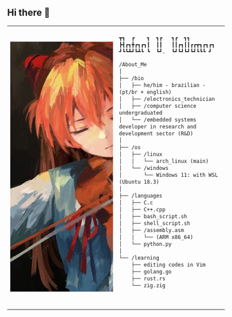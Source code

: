## Hi there 👋

<!--
**elens21/elens21** is a ✨ _special_ ✨ repository because its `README.md` (this file) appears on your GitHub profile.

Here are some ideas to get you started:

- 🔭 Estudando engenharia de software ...
- 🌱 I’m currently learning javascript ...
- 👯 I’m looking to collaborate on ...
- 🤔 I’m looking for help with ...
- 💬 Ask me about ...
- 📫 How to reach me: ...
- 😄 Pronouns: She/her - Ela/dela...
- ⚡ Tecnologias: Html/CSS/Javascript ...
-->
<table>
    <tr>
    <td style="width: 50%;">
       <img src="https://github.com/RafaelVVolkmer/RafaelVVolkmer/blob/main/image.jpg" alt="Asuka" style="width: 200%; border: none;"/>
    </td>
    <td style="width: 50%; vertical-align: top;">
      <p style="font-family: monospace; font-size: 16px;">
       
    ┳┓  ┏    ┓  ┓┏   ┓┏  ┓┓        
    ┣┫┏┓╋┏┓┏┓┃  ┃┃   ┃┃┏┓┃┃┏┏┳┓┏┓┏┓
    ┛┗┗┻┛┗┻┗ ┗  ┗┛.  ┗┛┗┛┗┛┗┛┗┗┗ ┛ 

</p>

    /About_Me
    │
    ├── /bio
    │   ├── he/him - brazilian - (pt/br + english)
    │   ├── /electronics_technician
    │   ├── /computer science undergraduated
    │   └── /embedded systems developer in research and development sector (R&D)
    │
    ├── /os
    │   ├── /linux
    │   │   └── arch_linux (main)
    │   └── /windows
    │       └── Windows 11: with WSL (Ubuntu 18.3)
    │
    ├── /languages
    │   ├── C.c
    │   ├── C++.cpp
    │   ├── bash_script.sh
    │   ├── shell_script.sh
    │   ├── /assembly.asm
    │   │   └── (ARM x86_64)
    │   └── python.py
    │
    └── /learning
        ├── editing codes in Vim
        ├── golang.go
        ├── rust.rs
        └── zig.zig
        
  </tr>
</table>
